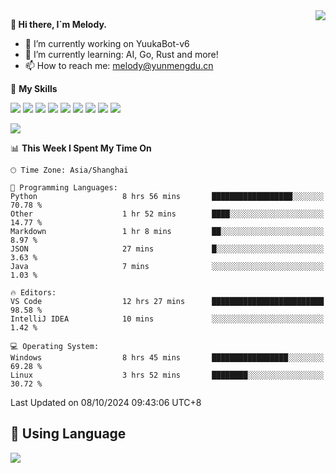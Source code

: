 <a href="#">
  <img align="right" src="https://github-readme-stats.vercel.app/api?username=melodyyuuka&count_private=true&show_icons=true" />
</a>

**👋 Hi there, I`m Melody.**

- 🔭 I’m currently working on YuukaBot-v6
- 🌱 I’m currently learning: AI, Go, Rust and more!
- 📫 How to reach me: melody@yunmengdu.cn

🌟 **My Skills** 

![](https://img.shields.io/badge/-Python-3e74a2?style=flat-square&logo=Python&logoColor=fff)
![](https://img.shields.io/badge/-Java-007396?style=flat-square&logo=OpenJDK&logoColor=fff)
![](https://img.shields.io/badge/-Node.js-339933?style=flat-square&logo=Node.js&logoColor=fff)
![](https://img.shields.io/badge/-Git-f05032?style=flat-square&logo=git&logoColor=fff)
![](https://img.shields.io/badge/-PostgreSQL-4169e1?style=flat-square&logo=PostgreSQL&logoColor=fff)
![](https://img.shields.io/badge/-Rust-000000?style=flat-square&logo=rust&logoColor=fff)
![](https://img.shields.io/badge/-VSCode-007acc?style=flat-square&logo=Visual-Studio-Code&logoColor=fff)
![](https://img.shields.io/badge/-FastAPI-009688?style=flat-square&logo=FastAPI&logoColor=fff)
![](https://img.shields.io/badge/-Linux-000000?style=flat-square&logo=Linux&logoColor=fff)


![](https://wakatime.com/badge/user/fa6dc0e2-47c5-4d2d-ae45-69fec6f2122c.svg)

<!--START_SECTION:waka-->
📊 **This Week I Spent My Time On** 

```text
🕑︎ Time Zone: Asia/Shanghai

💬 Programming Languages: 
Python                   8 hrs 56 mins       ██████████████████░░░░░░░   70.78 % 
Other                    1 hr 52 mins        ████░░░░░░░░░░░░░░░░░░░░░   14.77 % 
Markdown                 1 hr 8 mins         ██░░░░░░░░░░░░░░░░░░░░░░░    8.97 % 
JSON                     27 mins             █░░░░░░░░░░░░░░░░░░░░░░░░    3.63 % 
Java                     7 mins              ░░░░░░░░░░░░░░░░░░░░░░░░░    1.03 % 

🔥 Editors: 
VS Code                  12 hrs 27 mins      █████████████████████████   98.58 % 
IntelliJ IDEA            10 mins             ░░░░░░░░░░░░░░░░░░░░░░░░░    1.42 % 

💻 Operating System: 
Windows                  8 hrs 45 mins       █████████████████░░░░░░░░   69.28 % 
Linux                    3 hrs 52 mins       ████████░░░░░░░░░░░░░░░░░   30.72 % 
```


 Last Updated on 08/10/2024 09:43:06 UTC+8
<!--END_SECTION:waka-->

## 🥰 **Using Language**

![](https://github-readme-stats.vercel.app/api/wakatime?username=MelodyYuyuko&layout=compact&hide_border=true)
